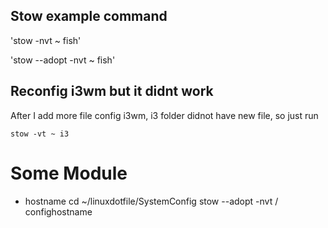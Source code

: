 ## Stow example command
'stow -nvt ~ fish'

'stow --adopt -nvt ~ fish'

## Reconfig i3wm but it didnt work
After I add more file config i3wm, i3 folder didnot have new file, so just run
```
stow -vt ~ i3
```

## 









# Some Module
- hostname
cd ~/linuxdotfile/SystemConfig
stow --adopt -nvt / confighostname

